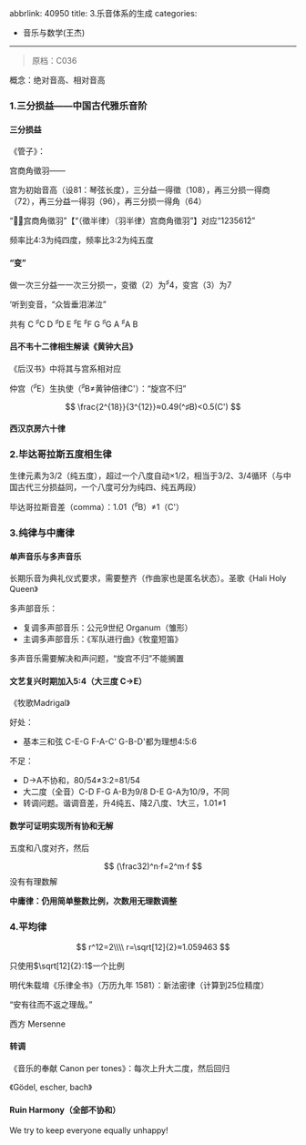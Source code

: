 abbrlink: 40950
title: 3.乐音体系的生成
categories:
  - 音乐与数学(王杰)
---
> 原档：C036

概念：绝对音高、相对音高

### 1.三分损益——中国古代雅乐音阶

#### 三分损益

《管子》：

宫商角徵羽——

宫为初始音高（设81：琴弦长度），三分益一得徵（108），再三分损一得商（72），再三分益一得羽（96），再三分损一得角（64）

“徵̣羽̣宫商角徵羽”【“（徵半律）（羽半律）宫商角徵羽”】对应“123561̇2̇”

频率比4:3为纯四度，频率比3:2为纯五度

#### “变”

做一次三分益一一次三分损一，变徵（2）为<sup>♯</sup>4，变宫（3）为7

‘听到变音，“众皆垂泪涕泣”

共有 C <sup>♯</sup>C D <sup>♯</sup>D E <sup>♯</sup>E <sup>♯</sup>F G <sup>♯</sup>G A <sup>♯</sup>A B

#### 吕不韦十二律相生解读《黄钟大吕》

《后汉书》中将其与宫系相对应

仲宫（<sup>♯</sup>E）生执使（<sup>♯</sup>B≠黄钟倍律C'）：“旋宫不归”

$$
\frac{2^{18}}{3^{12}}≈0.49(^♯B)<0.5(C')
$$

#### 西汉京房六十律

### 2.毕达哥拉斯五度相生律

生律元素为3/2（纯五度），超过一个八度自动×1/2，相当于3/2、3/4循环（与中国古代三分损益同，一个八度可分为纯四、纯五两段）

毕达哥拉斯音差（comma）：1.01（<sup>♯</sup>B）≠1（C'）

### 3.纯律与中庸律

#### 单声音乐与多声音乐

长期乐音为典礼仪式要求，需要整齐（作曲家也是匿名状态）。圣歌《Hali Holy Queen》

多声部音乐：

- 复调多声部音乐：公元9世纪 Organum（雏形）
- 主调多声部音乐：《军队进行曲》《牧童短笛》

多声音乐需要解决和声问题，“旋宫不归”不能搁置

#### 文艺复兴时期加入5:4（大三度 C→E）

《牧歌Madrigal》

好处：

- 基本三和弦 C-E-G F-A-C' G-B-D'都为理想4:5:6

不足：

- D→A不协和，80/54≠3:2=81/54
- 大二度（全音）C-D F-G A-B为9/8 D-E G-A为10/9，不同
- 转调问题。谐调音差，升4纯五、降2八度、1大三，1.01≠1

#### 数学可证明实现所有协和无解

五度和八度对齐，然后

$$
(\frac32)^n·f=2^m·f
$$
没有有理数解

**中庸律：仍用简单整数比例，次数用无理数调整**

### 4.平均律

$$
r^12=2\\\\
r=\sqrt[12]{2}≈1.059463
$$

只使用$\sqrt[12]{2}:1$一个比例

明代朱载堉《乐律全书》（万历九年 1581）：新法密律（计算到25位精度）

“安有往而不返之理哉。”

西方 Mersenne

#### 转调

《音乐的奉献 Canon per tones》：每次上升大二度，然后回归

《Gödel, escher, bach》

#### Ruin Harmony（全部不协和）

We try to keep everyone equally unhappy!